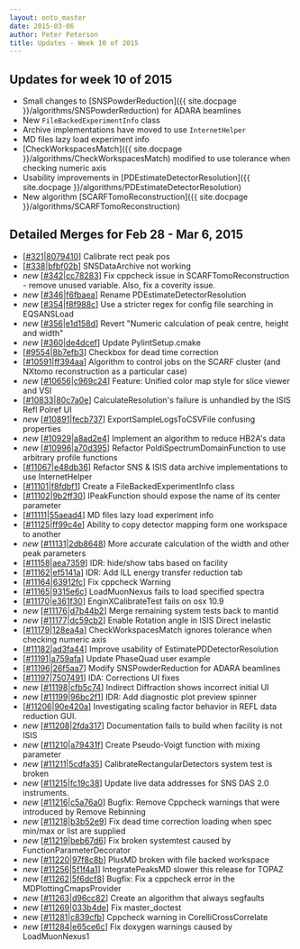 ```yaml
---
layout: onto_master
date: 2015-03-06
author: Peter Peterson
title: Updates - Week 10 of 2015
---
```

Updates for week 10 of 2015
---------------------------
* Small changes to [SNSPowderReduction]({{ site.docpage }}/algorithms/SNSPowderReduction) for ADARA beamlines
* New `FileBackedExperimentInfo` class
* Archive implementations have moved to use `InternetHelper`
* MD files lazy load experiment info
* [CheckWorkspacesMatch]({{ site.docpage }}/algorithms/CheckWorkspacesMatch) modified to use tolerance when checking numeric axis
* Usability improvements in [PDEstimateDetectorResolution]({{ site.docpage }}/algorithms/PDEstimateDetectorResolution)
* New algorithm [SCARFTomoReconstruction]({{ site.docpage }}/algorithms/SCARFTomoReconstruction)

Detailed Merges for Feb 28 - Mar 6, 2015
----------------------------------------
* \[[#321](https://github.com/mantidproject/mantid/pull/321)\|[8079410](https://github.com/mantidproject/mantid/commit/807941060af99de59168532ca3a9be1fd53722ee)\] Calibrate rect peak pos
* \[[#338](https://github.com/mantidproject/mantid/pull/338)\|[bfbf02b](https://github.com/mantidproject/mantid/commit/bfbf02b7d1bb0eb3f3a40a386d3e5abfea3db2de)\] SNSDataArchive not working
* *new* \[[#342](https://github.com/mantidproject/mantid/pull/342)\|[cc78283](https://github.com/mantidproject/mantid/commit/cc78283b5555d0792a8d96708412eec99ef02ab1)\] Fix cppcheck issue in SCARFTomoReconstruction - remove unused variable. Also, fix a coverity issue.
* *new* \[[#346](https://github.com/mantidproject/mantid/pull/346)\|[f6fbaea](https://github.com/mantidproject/mantid/commit/f6fbaea2e94dc809ccf22de93941f8e5aff60413)\] Rename PDEstimateDetectorResolution
* *new* \[[#354](https://github.com/mantidproject/mantid/pull/354)\|[f8f988c](https://github.com/mantidproject/mantid/commit/f8f988c01e9fe3ac2cd30a1cd83ae429f28aa37e)\] Use a stricter regex for config file searching in EQSANSLoad
* *new* \[[#356](https://github.com/mantidproject/mantid/pull/356)\|[e1d158d](https://github.com/mantidproject/mantid/commit/e1d158d744cf3bb5aea923145deb4b2636419363)\] Revert &quot;Numeric calculation of peak centre, height and width&quot;
* *new* \[[#360](https://github.com/mantidproject/mantid/pull/360)\|[de4dcef](https://github.com/mantidproject/mantid/commit/de4dcefa19fbc5013a8b2237bf7609e9ae0dc621)\] Update PylintSetup.cmake
* \[[#9554](http://trac.mantidproject.org/mantid/ticket/9554)\|[8b7efb3](https://github.com/mantidproject/mantid/commit/8b7efb3e239af0bb04d200db4cc1e6f389e84232)\] Checkbox for dead time correction
* \[[#10591](http://trac.mantidproject.org/mantid/ticket/10591)\|[ff394aa](https://github.com/mantidproject/mantid/commit/ff394aa38bc11d9b9ebb49432fbd780288389eb0)\] Algorithm to control jobs on the SCARF cluster (and NXtomo reconstruction as a particular case)
* *new* \[[#10656](http://trac.mantidproject.org/mantid/ticket/10656)\|[c969c24](https://github.com/mantidproject/mantid/commit/c969c245974b41d33b326a492ee1811524fab70d)\] Feature: Unified color map style for slice viewer and VSI
* \[[#10833](http://trac.mantidproject.org/mantid/ticket/10833)\|[80c7a0e](https://github.com/mantidproject/mantid/commit/80c7a0ecb4e916c2952c433bf8bb3fbef0d3dda7)\] CalculateResolution's failure is unhandled by the ISIS Refl Polref UI
* *new* \[[#10891](http://trac.mantidproject.org/mantid/ticket/10891)\|[fecb737](https://github.com/mantidproject/mantid/commit/fecb737d9e3e0dff54b77b04dce0f5e57482d3ac)\] ExportSampleLogsToCSVFile confusing properties
* *new* \[[#10929](http://trac.mantidproject.org/mantid/ticket/10929)\|[a8ad2e4](https://github.com/mantidproject/mantid/commit/a8ad2e4aa3704b03f85aa06c050793c1a1107028)\] Implement an algorithm to reduce HB2A's data
* *new* \[[#10996](http://trac.mantidproject.org/mantid/ticket/10996)\|[a70d395](https://github.com/mantidproject/mantid/commit/a70d395ad6a79d86a02b25a4f385a14efbc3ab7f)\] Refactor PoldiSpectrumDomainFunction to use arbitrary profile functions
* \[[#11067](http://trac.mantidproject.org/mantid/ticket/11067)\|[e48db36](https://github.com/mantidproject/mantid/commit/e48db368939db02c0f1c2682db8393f2f04ac534)\] Refactor SNS &amp; ISIS data archive implementations to use InternetHelper
* \[[#11101](http://trac.mantidproject.org/mantid/ticket/11101)\|[f8fdbf1](https://github.com/mantidproject/mantid/commit/f8fdbf188fbf77024d492c8d36c4a94cb693b2c5)\] Create a FileBackedExperimentInfo class
* \[[#11102](http://trac.mantidproject.org/mantid/ticket/11102)\|[9b2ff30](https://github.com/mantidproject/mantid/commit/9b2ff30d948a2169ec86f80ff2503f205f9a2830)\] IPeakFunction should expose the name of its center parameter
* \[[#11111](http://trac.mantidproject.org/mantid/ticket/11111)\|[55aead4](https://github.com/mantidproject/mantid/commit/55aead44f2a3d12e5a04fec773ed548f4c785d81)\] MD files lazy load experiment info
* \[[#11125](http://trac.mantidproject.org/mantid/ticket/11125)\|[ff99c4e](https://github.com/mantidproject/mantid/commit/ff99c4e40b43540fd889a79aad61d21586533827)\] Ability to copy detector mapping form one workspace to another
* *new* \[[#11131](http://trac.mantidproject.org/mantid/ticket/11131)\|[2db8648](https://github.com/mantidproject/mantid/commit/2db86487ac6935058815b26abc7ad141937dc43a)\] More accurate calculation of the width and other peak parameters
* \[[#11158](http://trac.mantidproject.org/mantid/ticket/11158)\|[aea7359](https://github.com/mantidproject/mantid/commit/aea735910c9fb941ed1b6917f3d1615661f02833)\] IDR: hide/show tabs based on facility
* \[[#11162](http://trac.mantidproject.org/mantid/ticket/11162)\|[ef5141a](https://github.com/mantidproject/mantid/commit/ef5141a95a16b87e51b8d5013e203197b5ce2558)\] IDR: Add ILL energy transfer reduction tab
* \[[#11164](http://trac.mantidproject.org/mantid/ticket/11164)\|[63912fc](https://github.com/mantidproject/mantid/commit/63912fca554d59a2b4476fd1df64990694ec9980)\] Fix cppcheck Warning
* \[[#11165](http://trac.mantidproject.org/mantid/ticket/11165)\|[9315e6c](https://github.com/mantidproject/mantid/commit/9315e6c84e8d51a72dfeb7f327711b655b6e224e)\] LoadMuonNexus fails to load specified spectra
* \[[#11170](http://trac.mantidproject.org/mantid/ticket/11170)\|[e361f30](https://github.com/mantidproject/mantid/commit/e361f30220aa7ed5c5ada8d299bdbc3f8e35677f)\] EnginXCalibrateTest fails on osx 10.9
* *new* \[[#11176](http://trac.mantidproject.org/mantid/ticket/11176)\|[d7b44b2](https://github.com/mantidproject/mantid/commit/d7b44b2d99cfc635c1ac668c92e4fd88ba25e4f4)\] Merge remaining system tests back to mantid
* *new* \[[#11177](http://trac.mantidproject.org/mantid/ticket/11177)\|[dc59cb2](https://github.com/mantidproject/mantid/commit/dc59cb265a6e8e03cc7deeb7e4030ef470ba4fa9)\] Enable Rotation angle in ISIS Direct inelastic
* \[[#11179](http://trac.mantidproject.org/mantid/ticket/11179)\|[128ea4a](https://github.com/mantidproject/mantid/commit/128ea4abccdb6ea0fc3c722c5924a823737f2c78)\] CheckWorkspacesMatch ignores tolerance when checking numeric axis
* \[[#11182](http://trac.mantidproject.org/mantid/ticket/11182)\|[ad3fa44](https://github.com/mantidproject/mantid/commit/ad3fa44be338b68b448d4da9a3f60c75cc19d9f3)\] Improve usability of EstimatePDDetectorResolution
* \[[#11191](http://trac.mantidproject.org/mantid/ticket/11191)\|[a759afa](https://github.com/mantidproject/mantid/commit/a759afa7fca90df956aba2091c90a5676688dedb)\] Update PhaseQuad user example
* \[[#11196](http://trac.mantidproject.org/mantid/ticket/11196)\|[26f5aa7](https://github.com/mantidproject/mantid/commit/26f5aa77f7cdc49fba961cfcc10622b1bc5edab3)\] Modify SNSPowderReduction for ADARA beamlines
* \[[#11197](http://trac.mantidproject.org/mantid/ticket/11197)\|[7507491](https://github.com/mantidproject/mantid/commit/750749153e7d64901572f97698dac78414ea5d15)\] IDA: Corrections UI fixes
* *new* \[[#11198](http://trac.mantidproject.org/mantid/ticket/11198)\|[cfb5c74](https://github.com/mantidproject/mantid/commit/cfb5c74fda7494370cc7b0f54de6d0f8a3a4e0ce)\] Indirect Diffraction shows incorrect initial UI
* *new* \[[#11199](http://trac.mantidproject.org/mantid/ticket/11199)\|[96bc2f1](https://github.com/mantidproject/mantid/commit/96bc2f1944d5816a9181d0a6c0b314d89f872068)\] IDR: Add diagnostic plot preview spinner
* \[[#11206](http://trac.mantidproject.org/mantid/ticket/11206)\|[90e420a](https://github.com/mantidproject/mantid/commit/90e420a5a3bf52578f5999e778619f5b1941f52c)\] Investigating scaling factor behavior in REFL data reduction GUI.
* *new* \[[#11208](http://trac.mantidproject.org/mantid/ticket/11208)\|[2fda317](https://github.com/mantidproject/mantid/commit/2fda3171b9992b13d628c8603ef2ae769ffd3940)\] Documentation fails to build when facility is not ISIS
* *new* \[[#11210](http://trac.mantidproject.org/mantid/ticket/11210)\|[a79431f](https://github.com/mantidproject/mantid/commit/a79431fb73f6c4e0821b36722bb5cc52095bcc72)\] Create Pseudo-Voigt function with mixing parameter
* *new* \[[#11211](http://trac.mantidproject.org/mantid/ticket/11211)\|[5cdfa35](https://github.com/mantidproject/mantid/commit/5cdfa35798eba4cf7d85068224acf135df853d9a)\] CalibrateRectangularDetectors system test is broken
* *new* \[[#11215](http://trac.mantidproject.org/mantid/ticket/11215)\|[fc19c38](https://github.com/mantidproject/mantid/commit/fc19c38895a1a46e3e32e34c1dcb251f490c86d2)\] Update live data addresses for SNS DAS 2.0 instruments.
* *new* \[[#11216](http://trac.mantidproject.org/mantid/ticket/11216)\|[c5a76a0](https://github.com/mantidproject/mantid/commit/c5a76a0d5d89477fdff0d1aa0a09658422b0182c)\] Bugfix: Remove Cppcheck warnings that were introduced by Remove Rebinning
* *new* \[[#11218](http://trac.mantidproject.org/mantid/ticket/11218)\|[b3b52e9](https://github.com/mantidproject/mantid/commit/b3b52e9ca1da4aaae9bf69363fcdeab602e39edf)\] Fix dead time correction loading when spec min/max or list are supplied
* *new* \[[#11219](http://trac.mantidproject.org/mantid/ticket/11219)\|[beb67d6](https://github.com/mantidproject/mantid/commit/beb67d62b0b7c48b4359aebed372c431ffc3b605)\] Fix broken systemtest caused by FunctionParameterDecorator
* *new* \[[#11220](http://trac.mantidproject.org/mantid/ticket/11220)\|[97f8c8b](https://github.com/mantidproject/mantid/commit/97f8c8b9ff37280303b390a8872ad473b63ffb8b)\] PlusMD broken with file backed workspace
* *new* \[[#11256](http://trac.mantidproject.org/mantid/ticket/11256)\|[5f1f4a1](https://github.com/mantidproject/mantid/commit/5f1f4a1fcd64d6dff35479ccb69649236196137b)\] IntegratePeaksMD slower this release for TOPAZ
* *new* \[[#11262](http://trac.mantidproject.org/mantid/ticket/11262)\|[5f6dcf8](https://github.com/mantidproject/mantid/commit/5f6dcf81a56c768e3df646ce932d709506ea5138)\] Bugfix: Fix a cppcheck error in the MDPlottingCmapsProvider
* *new* \[[#11263](http://trac.mantidproject.org/mantid/ticket/11263)\|[d96cc82](https://github.com/mantidproject/mantid/commit/d96cc827fd9ce066a1c9005e658ffd1ced39b106)\] Create an algorithm that always  segfaults
* *new* \[[#11269](http://trac.mantidproject.org/mantid/ticket/11269)\|[033b4de](https://github.com/mantidproject/mantid/commit/033b4deaa0f4c023dab730f32561a70f371157b5)\] Fix master_doctest
* *new* \[[#11281](http://trac.mantidproject.org/mantid/ticket/11281)\|[c839cfb](https://github.com/mantidproject/mantid/commit/c839cfbc1ed5f786d564b6b0ba980f0c58882bfd)\] Cppcheck warning in CorelliCrossCorrelate
* *new* \[[#11284](http://trac.mantidproject.org/mantid/ticket/11284)\|[e65ce6c](https://github.com/mantidproject/mantid/commit/e65ce6cf3934ffe2d5b1e62ec2e38d860709f8a1)\] Fix doxygen warnings caused by LoadMuonNexus1

